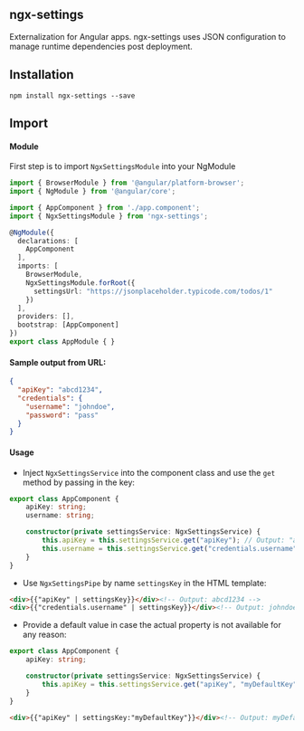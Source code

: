## ngx-settings
Externalization for Angular apps.
ngx-settings uses JSON configuration to manage runtime dependencies post deployment.

## Installation
```posh
npm install ngx-settings --save
```

## Import

#### Module
First step is to import `NgxSettingsModule` into your NgModule
```ts
import { BrowserModule } from '@angular/platform-browser';
import { NgModule } from '@angular/core';

import { AppComponent } from './app.component';
import { NgxSettingsModule } from 'ngx-settings';

@NgModule({
  declarations: [
    AppComponent
  ],
  imports: [
    BrowserModule,
    NgxSettingsModule.forRoot({
      settingsUrl: "https://jsonplaceholder.typicode.com/todos/1"
    })
  ],
  providers: [],
  bootstrap: [AppComponent]
})
export class AppModule { }
```

#### Sample output from URL:
```json
{
  "apiKey": "abcd1234",
  "credentials": {
    "username": "johndoe",
    "password": "pass"
  }
}
```

#### Usage
- Inject `NgxSettingsService` into the component class and use the `get` method by passing in the key:
```ts
export class AppComponent {
    apiKey: string;
    username: string;

    constructor(private settingsService: NgxSettingsService) {
        this.apiKey = this.settingsService.get("apiKey"); // Output: "abcd1234"
        this.username = this.settingsService.get("credentials.username"); // Output: "johndoe"
    }
}
```
- Use `NgxSettingsPipe` by name `settingsKey` in the HTML template:
```html
<div>{{"apiKey" | settingsKey}}</div><!-- Output: abcd1234 -->
<div>{{"credentials.username" | settingsKey}}</div><!-- Output: johndoe -->
```
- Provide a default value in case the actual property is not available for any reason:
```ts
export class AppComponent {
    apiKey: string;

    constructor(private settingsService: NgxSettingsService) {
        this.apiKey = this.settingsService.get("apiKey", "myDefaultKey"); // Output: "myDefaultKey"
    }
}
```
```html
<div>{{"apiKey" | settingsKey:"myDefaultKey"}}</div><!-- Output: myDefaultKey -->
```

